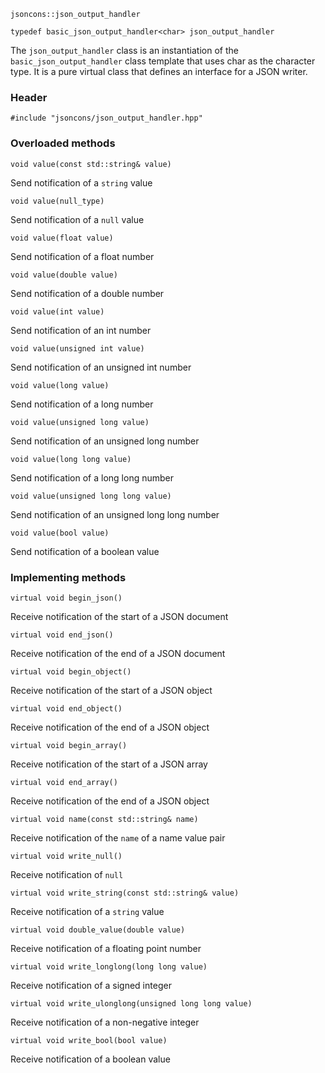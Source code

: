     jsoncons::json_output_handler

    typedef basic_json_output_handler<char> json_output_handler

The `json_output_handler` class is an instantiation of the `basic_json_output_handler` class template that uses char as the character type. It is a pure virtual class that defines an interface for a JSON writer.

### Header

    #include "jsoncons/json_output_handler.hpp"

### Overloaded methods

    void value(const std::string& value)
Send notification of a `string` value

    void value(null_type)
Send notification of a `null` value

    void value(float value)
Send notification of a float number

    void value(double value)
Send notification of a double number

    void value(int value)
Send notification of an int number

    void value(unsigned int value)
Send notification of an unsigned int number

    void value(long value)
Send notification of a long number

    void value(unsigned long value)
Send notification of an unsigned long number

    void value(long long value)
Send notification of a long long number

    void value(unsigned long long value)
Send notification of an unsigned long long number

    void value(bool value)
Send notification of a boolean value

### Implementing methods

    virtual void begin_json()
Receive notification of the start of a JSON document

    virtual void end_json()
Receive notification of the end of a JSON document

    virtual void begin_object()
Receive notification of the start of a JSON object

    virtual void end_object()
Receive notification of the end of a JSON object

    virtual void begin_array()
Receive notification of the start of a JSON array

    virtual void end_array()
Receive notification of the end of a JSON object

    virtual void name(const std::string& name)
Receive notification of the `name` of a name value pair

    virtual void write_null()
Receive notification of `null`

    virtual void write_string(const std::string& value)
Receive notification of a `string` value

    virtual void double_value(double value)
Receive notification of a floating point number

    virtual void write_longlong(long long value)
Receive notification of a signed integer

    virtual void write_ulonglong(unsigned long long value)
Receive notification of a non-negative integer

    virtual void write_bool(bool value)
Receive notification of a boolean value


